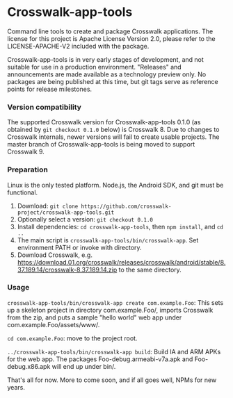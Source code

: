 Crosswalk-app-tools
===================

Command line tools to create and package Crosswalk applications. The license for this project is Apache License
Version 2.0, please refer to the LICENSE-APACHE-V2 included with the package.

Crosswalk-app-tools is in very early stages of development, and not suitable for use in a production environment. "Releases" and announcements are made available as a technology preview only. No packages are being published at this time, but git tags serve as reference points for release milestones.

### Version compatibility

The supported Crosswalk version for Crosswalk-app-tools 0.1.0 (as obtained by `git checkout 0.1.0` below) is Crosswalk 8. Due to changes to Crosswalk internals, newer versions will fail to create usable projects. The master branch of Crosswalk-app-tools is being moved to support Crosswalk 9.

### Preparation

Linux is the only tested platform. Node.js, the Android SDK, and git must be functional.

1. Download: `git clone https://github.com/crosswalk-project/crosswalk-app-tools.git`
2. Optionally select a version: `git checkout 0.1.0`
3. Install dependencies: `cd crosswalk-app-tools`, then `npm install`, and `cd ..`
4. The main script is `crosswalk-app-tools/bin/crosswalk-app`. Set environment PATH or invoke with directory.
5. Download Crosswalk, e.g. https://download.01.org/crosswalk/releases/crosswalk/android/stable/8.37.189.14/crosswalk-8.37.189.14.zip to the same directory.

### Usage

`crosswalk-app-tools/bin/crosswalk-app create com.example.Foo`: This sets up a skeleton project in directory com.example.Foo/, imports Crosswalk from the zip, and puts a sample "hello world" web app under com.example.Foo/assets/www/.

`cd com.example.Foo`: move to the project root.

`../crosswalk-app-tools/bin/crosswalk-app build`: Build IA and ARM APKs for the web app. The packages Foo-debug.armeabi-v7a.apk and Foo-debug.x86.apk will end up under bin/.

That's all for now. More to come soon, and if all goes well, NPMs for new years.

